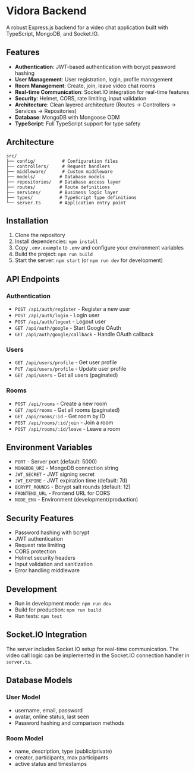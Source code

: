 # Vidora Backend

A robust Express.js backend for a video chat application built with TypeScript, MongoDB, and Socket.IO.

## Features

- **Authentication**: JWT-based authentication with bcrypt password hashing
- **User Management**: User registration, login, profile management
- **Room Management**: Create, join, leave video chat rooms
- **Real-time Communication**: Socket.IO integration for real-time features
- **Security**: Helmet, CORS, rate limiting, input validation
- **Architecture**: Clean layered architecture (Routes → Controllers → Services → Repositories)
- **Database**: MongoDB with Mongoose ODM
- **TypeScript**: Full TypeScript support for type safety

## Architecture

```
src/
├── config/          # Configuration files
├── controllers/     # Request handlers
├── middleware/      # Custom middleware
├── models/         # Database models
├── repositories/   # Database access layer
├── routes/         # Route definitions
├── services/       # Business logic layer
├── types/          # TypeScript type definitions
└── server.ts       # Application entry point
```

## Installation

1. Clone the repository
2. Install dependencies: `npm install`
3. Copy `.env.example` to `.env` and configure your environment variables
4. Build the project: `npm run build`
5. Start the server: `npm start` (or `npm run dev` for development)

## API Endpoints

### Authentication

- `POST /api/auth/register` - Register a new user
- `POST /api/auth/login` - Login user
- `POST /api/auth/logout` - Logout user
- `GET /api/auth/google` - Start Google OAuth
- `GET /api/auth/google/callback` - Handle OAuth callback

### Users

- `GET /api/users/profile` - Get user profile
- `PUT /api/users/profile` - Update user profile
- `GET /api/users` - Get all users (paginated)

### Rooms

- `POST /api/rooms` - Create a new room
- `GET /api/rooms` - Get all rooms (paginated)
- `GET /api/rooms/:id` - Get room by ID
- `POST /api/rooms/:id/join` - Join a room
- `POST /api/rooms/:id/leave` - Leave a room

## Environment Variables

- `PORT` - Server port (default: 5000)
- `MONGODB_URI` - MongoDB connection string
- `JWT_SECRET` - JWT signing secret
- `JWT_EXPIRE` - JWT expiration time (default: 7d)
- `BCRYPT_ROUNDS` - Bcrypt salt rounds (default: 12)
- `FRONTEND_URL` - Frontend URL for CORS
- `NODE_ENV` - Environment (development/production)

## Security Features

- Password hashing with bcrypt
- JWT authentication
- Request rate limiting
- CORS protection
- Helmet security headers
- Input validation and sanitization
- Error handling middleware

## Development

- Run in development mode: `npm run dev`
- Build for production: `npm run build`
- Run tests: `npm test`

## Socket.IO Integration

The server includes Socket.IO setup for real-time communication. The video call logic can be implemented in the Socket.IO connection handler in `server.ts`.

## Database Models

### User Model

- username, email, password
- avatar, online status, last seen
- Password hashing and comparison methods

### Room Model

- name, description, type (public/private)
- creator, participants, max participants
- active status and timestamps
